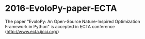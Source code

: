 # 2016-EvoloPy-paper-ECTA

The paper "EvoloPy: An Open-Source Nature-Inspired Optimization Framework in Python" is accepted in ECTA conference (http://www.ecta.ijcci.org/)
